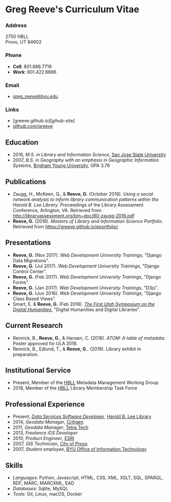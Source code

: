 # Greg Reeve's Curriculum Vitae

### Address

2750 HBLL  
Provo, UT 84602

### Phone

- **Cell**: 801.888.7719
- **Work**: 801.422.6696

### Email

- <greg_reeve@byu.edu>

### Links

- [greeve.github.io][gihub-site]
- [github.com/greeve][github-account]

## Education

- 2016, *M.S. in Library and Information Science*, [San Jose State University][sjsu]
- 2007, *B.S. in Geography with an emphasis in Geographic Information Systems*, [Brigham Young University][byu], GPA 3.76 

## Publications

- Zaugg, H., McKeen, Q., & __Reeve, G.__ (October 2016). *Using a social network analysis to inform library communication patterns within the Harold B. Lee Library*. Proceedings of the Library Assessment Conference, Arlington, VA. Retrieved from <http://libraryassessment.org/bm~doc/80-zaugg-2016.pdf>
- __Reeve, G.__ (2016). *Masters of Library and Information Science Portfolio*. Retrieved from <https://greeve.github.io/eportfolio/>

## Presentations

- __Reeve, G.__ (Nov 2017). *Web Development University Trainings*, "Django Data Migrations".
- __Reeve, G.__ (Jul 2017). *Web Development University Trainings*, "Django Control Center".
- __Reeve, G.__ (Feb 2017). *Web Development University Trainings*, "Django Forms".
- __Reeve, G.__ (Jan 2017). *Web Development University Trainings*, "D3js".
- __Reeve, G.__ (Jun 2016). *Web Development University Trainings*, "Django Class Based Views".
- Smart, E. & __Reeve, G.__ (Feb 2016). [*The First Utah Symposium on the Digital Humanities*][dhu1], "Digital Humanities and Digital Libraries".

## Current Research

- Rennick, B., __Reeve, G.__, & Hansen, C. (2018). *ATOM: A table of metadata*. Poster approved for ULA 2018.
- Rennick, B., Edlund, T., & __Reeve, G.__. (2019). Library exhibit in preparation.

## Institutional Service

- Present, Member of the [HBLL][hbll] Metadata Management Working Group
- 2018, Member of the [HBLL][hbll] Library Membership Task Force

## Professional Experience

- Present, [*Data Services Software Developer*][personnel], [Harold B. Lee Library][hbll]
- 2014, *Geodata Manager*, [Critigen][critigen]
- 2011, *Geodata Manager*, [Tetra Tech][tt]
- 2013, *Freelance iOS Developer*
- 2010, *Product Engineer*, [ESRI][esri]
- 2007, *GIS Technician*, [City of Provo][provo-city]
- 2007, *Student employee*, [BYU Office of Information Technology][oit]

## Skills

- *Languages*: Python, Javascript, HTML, CSS, XML, XSLT, SQL, SPARQL, RDF, MARC, MARCXML, EAD
- *Databases*: Sqlite, MySQL
- *Tools*: Git, Linux, macOS, Docker 

[github-site]: https://greeve.github.io
[github-account]: https://github.com/greeve
[sjsu]: https://www.sjsu.edu
[byu]: https://byu.edu
[hbll]: https://lib.byu.edu
[personnel]: https://lib.byu.edu/directory/greg-reeve/
[critigen]: http://www.critigen.com/
[ivm]: http://www.fs.fed.us/ivm/
[usfs-agol]: http://usfs.maps.arcgis.com/
[lwcf]: http://www.fs.fed.us/land/staff/LWCF/
[tt]: http://tetratech.com/
[esri]: http://esri.com/
[provo-city]: http://www.provo.org/
[oit]: https://it.byu.edu/
[dhu1]: https://web.archive.org/web/20160826211035/http://dhu1.byu.edu:80/
